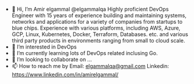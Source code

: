 - 👋 Hi, I’m Amir elgammal @elgammalqa
      Highly proficient DevOps Engineer with 15 years of experience building and maintaining systems, networks and applications for a variety of companies       from startups to blue chips. Experience with various platforms, including AWS, Azure, GCP, Linux, Kubernetes, Docker, Terraform, Databases. etc. and       various third party products in environments ranging from small to cloud scale.
- 👀 I’m interested in DevOps 
- 🌱 I’m currently learning lots  of DevOps related inclusing Go.
- 💞️ I’m looking to collaborate on ...
- 📫 How to reach me by Email: elgammalqa@gmail.com Linkedin: https://www.linkedin.com/in/amirelgammal/ 

<!---
elgammalqa/elgammalqa is a ✨ special ✨ repository because its `README.md` (this file) appears on your GitHub profile.
You can click the Preview link to take a look at your changes.
--->
